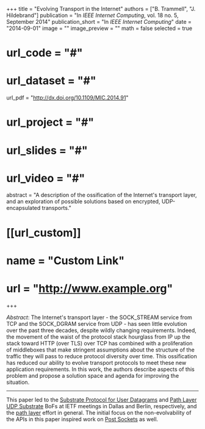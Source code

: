 +++
title = "Evolving Transport in the Internet"
authors = ["B. Trammell", "J. Hildebrand"]
publication = "In *IEEE Internet Computing*, vol. 18 no. 5, September 2014"
publication_short = "In *IEEE Internet Computing*"
date = "2014-09-01"
image = ""
image_preview = ""
math = false
selected = true

# url_code = "#"
# url_dataset = "#"
url_pdf = "http://dx.doi.org/10.1109/MIC.2014.91"
# url_project = "#"
# url_slides = "#"
# url_video = "#"

abstract = "A description of the ossification of the Internet's transport layer, and an exploration of possible solutions based on encrypted, UDP-encapsulated transports."

# [[url_custom]]
# name = "Custom Link"
# url = "http://www.example.org"

+++

*Abstract*: The Internet's transport layer - the SOCK_STREAM service from TCP and the SOCK_DGRAM service from UDP - has seen little evolution over the past three decades, despite wildly changing requirements. Indeed, the movement of the waist of the protocol stack hourglass from IP up the stack toward HTTP (over TLS) over TCP has combined with a proliferation of middleboxes that make stringent assumptions about the structure of the traffic they will pass to reduce protocol diversity over time. This ossification has reduced our ability to evolve transport protocols to meet these new application requirements. In this work, the authors describe aspects of this problem and propose a solution space and agenda for improving the situation.

___

This paper led to the [Substrate Protocol for User Datagrams](https://tools.ietf.org/html/draft-trammell-spud-req) and [Path Layer UDP Substrate](https://tools.ietf.org/html/draft-trammell-plus-abstract-mech) BoFs at IETF meetings in Dallas and Berlin, respectively, and the [path layer](/project/path-layer) effort in general. The initial focus on the non-evolvability of the APIs in this paper inspired work on [Post Sockets](project/post-sockets) as well.